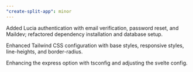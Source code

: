 ```yaml
---
"create-split-app": minor
---
```


Added Lucia authentication with email verification, password reset, and Maildev; refactored dependency installation and database setup.

Enhanced Tailwind CSS configuration with base styles, responsive styles, line-heights, and border-radius.

Enhancing the express option with tsconfig and adjusting the svelte config.
